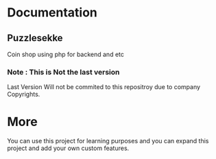 # Documentation

## Puzzlesekke

Coin shop using php for backend and etc

### Note : This is Not the last version 
Last Version Will not be commited to this repositroy due to company Copyrights.


# More

You can use this project for learning purposes and you can expand this project and add your own custom features.

